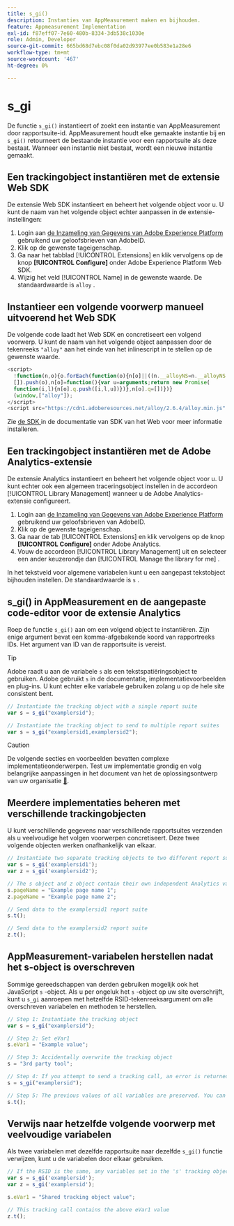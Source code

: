 ```yaml
---
title: s_gi()
description: Instanties van AppMeasurement maken en bijhouden.
feature: Appmeasurement Implementation
exl-id: f87eff07-7e60-480b-8334-3db538c1030e
role: Admin, Developer
source-git-commit: 665bd68d7ebc08f0da02d93977ee0b583e1a28e6
workflow-type: tm+mt
source-wordcount: '467'
ht-degree: 0%

---
```


# s_gi

De functie `s_gi()` instantieert of zoekt een instantie van AppMeasurement door rapportsuite-id. AppMeasurement houdt elke gemaakte instantie bij en `s_gi()` retourneert de bestaande instantie voor een rapportsuite als deze bestaat. Wanneer een instantie niet bestaat, wordt een nieuwe instantie gemaakt.

## Een trackingobject instantiëren met de extensie Web SDK

De extensie Web SDK instantieert en beheert het volgende object voor u. U kunt de naam van het volgende object echter aanpassen in de extensie-instellingen:

1. Login aan [ de Inzameling van Gegevens van Adobe Experience Platform ](https://experience.adobe.com/data-collection) gebruikend uw geloofsbrieven van AdobeID.
1. Klik op de gewenste tageigenschap.
1. Ga naar het tabblad [!UICONTROL Extensions] en klik vervolgens op de knop **[!UICONTROL Configure]** onder Adobe Experience Platform Web SDK.
1. Wijzig het veld [!UICONTROL Name] in de gewenste waarde. De standaardwaarde is `alloy` .

## Instantieer een volgende voorwerp manueel uitvoerend het Web SDK

De volgende code laadt het Web SDK en concretiseert een volgend voorwerp. U kunt de naam van het volgende object aanpassen door de tekenreeks `"alloy"` aan het einde van het inlinescript in te stellen op de gewenste waarde.

```js
<script>
  !function(n,o){o.forEach(function(o){n[o]||((n.__alloyNS=n.__alloyNS||
  []).push(o),n[o]=function(){var u=arguments;return new Promise(
  function(i,l){n[o].q.push([i,l,u])})},n[o].q=[])})}
  (window,["alloy"]);
</script>
<script src="https://cdn1.adoberesources.net/alloy/2.6.4/alloy.min.js" async></script>
```

Zie [ de SDK ](https://experienceleague.adobe.com/docs/experience-platform/edge/fundamentals/installing-the-sdk.html) in de documentatie van SDK van het Web voor meer informatie installeren.

## Een trackingobject instantiëren met de Adobe Analytics-extensie

De extensie Analytics instantieert en beheert het volgende object voor u. U kunt echter ook een algemeen traceringsobject instellen in de accordeon [!UICONTROL Library Management] wanneer u de Adobe Analytics-extensie configureert.

1. Login aan [ de Inzameling van Gegevens van Adobe Experience Platform ](https://experience.adobe.com/data-collection) gebruikend uw geloofsbrieven van AdobeID.
1. Klik op de gewenste tageigenschap.
1. Ga naar de tab [!UICONTROL Extensions] en klik vervolgens op de knop **[!UICONTROL Configure]** onder Adobe Analytics.
1. Vouw de accordeon [!UICONTROL Library Management] uit en selecteer een ander keuzerondje dan [!UICONTROL Manage the library for me] .

In het tekstveld voor algemene variabelen kunt u een aangepast tekstobject bijhouden instellen. De standaardwaarde is `s` .

## s_gi() in AppMeasurement en de aangepaste code-editor voor de extensie Analytics

Roep de functie `s_gi()` aan om een volgend object te instantiëren. Zijn enige argument bevat een komma-afgebakende koord van rapportreeks IDs. Het argument van ID van de rapportsuite is vereist.

>[!TIP]
>
>Adobe raadt u aan de variabele `s` als een tekstspatiëringsobject te gebruiken. Adobe gebruikt `s` in de documentatie, implementatievoorbeelden en plug-ins. U kunt echter elke variabele gebruiken zolang u op de hele site consistent bent.

```js
// Instantiate the tracking object with a single report suite
var s = s_gi("examplersid");

// Instantiate the tracking object to send to multiple report suites
var s = s_gi("examplersid1,examplersid2");
```

>[!CAUTION]
>
>De volgende secties en voorbeelden bevatten complexe implementatieonderwerpen. Test uw implementatie grondig en volg belangrijke aanpassingen in het document van het de oplossingsontwerp van uw organisatie [&#128279;](../../prepare/solution-design.md).

## Meerdere implementaties beheren met verschillende trackingobjecten

U kunt verschillende gegevens naar verschillende rapportsuites verzenden als u veelvoudige het volgen voorwerpen concretiseert. Deze twee volgende objecten werken onafhankelijk van elkaar.

```js
// Instantiate two separate tracking objects to two different report suites
var s = s_gi('examplersid1');
var z = s_gi('examplersid2');

// The s object and z object contain their own independent Analytics variables simultaneously
s.pageName = "Example page name 1";
z.pageName = "Example page name 2";

// Send data to the examplersid1 report suite
s.t();

// Send data to the examplersid2 report suite
z.t();
```

## AppMeasurement-variabelen herstellen nadat het s-object is overschreven

Sommige gereedschappen van derden gebruiken mogelijk ook het JavaScript `s` -object. Als u per ongeluk het `s` -object op uw site overschrijft, kunt u `s_gi` aanroepen met hetzelfde RSID-tekenreeksargument om alle overschreven variabelen en methoden te herstellen.

```js
// Step 1: Instantiate the tracking object
var s = s_gi("examplersid");

// Step 2: Set eVar1
s.eVar1 = "Example value";

// Step 3: Accidentally overwrite the tracking object
s = "3rd party tool";

// Step 4: If you attempt to send a tracking call, an error is returned. Instead, re-instantiate the tracking object
s = s_gi("examplersid");

// Step 5: The previous values of all variables are preserved. You can send a tracking call and eVar1 is correctly set
s.t();
```

## Verwijs naar hetzelfde volgende voorwerp met veelvoudige variabelen

Als twee variabelen met dezelfde rapportsuite naar dezelfde `s_gi()` functie verwijzen, kunt u de variabelen door elkaar gebruiken.

```js
// If the RSID is the same, any variables set in the 's' tracking object also get set in 'z' tracking object
var s = s_gi('examplersid');
var z = s_gi('examplersid');

s.eVar1 = "Shared tracking object value";

// This tracking call contains the above eVar1 value
z.t();
```
